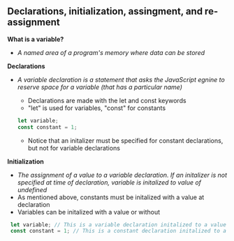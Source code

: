 ## Declarations, initialization, assingment, and re-assignment ##
**What is a variable?**
- *A named area of a program's memory where data can be stored*

**Declarations**
- *A variable declaration is a statement that asks the JavaScript egnine to reserve space for a variable (that has a particular name)*
  - Declarations are made with the let and const keywords
  - "let" is used for variables, "const" for constants

  ```javascript
  let variable;
  const constant = 1;
  ```
  - Notice that an initalizer must be specified for constant declarations, but not for variable declarations

**Initialization**
 - *The assignment of a value to a variable declaration. If an initalizer is not specified at time of declaration, variable is initalized to value of undefined*
  - As mentioned above, constants must be initalized with a value at declaration
  - Variables can be initalized with a value or without

 ```javascript
  let variable; // This is a variable declaration initalized to a value of undefined
  const constant = 1; // This is a constant declaration initalized to a value of 1
  ```

